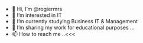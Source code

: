 - 👋 Hi, I’m @rogiermrs
- 👀 I’m interested in IT
- 🌱 I’m currently studying Business IT & Management
- 💞️ I’m sharing my work for educational purposes ...
- 📫 How to reach me ..<<<

<!---
rogiermrs/rogiermrs is a ✨ special ✨ repository because its `README.md` (this file) appears on your GitHub profile.
You can click the Preview link to take a look at your changes.
--->
